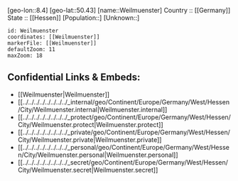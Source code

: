 ﻿---
location: [50.43,8.4] 
mapzoom: [7,12] 
mapmarker: city 
type: City
tags:
- geo/City


SpocWebEntityId: 35501
isDeleted: false
confidential: public

---
[geo-lon::8.4] 
[geo-lat::50.43] 
[name::Weilmuenster] 
Country :: [[Germany]]  
State :: [[Hessen]] 
[Population::] 
[Unknown::] 


```leaflet
id: Weilmuenster
coordinates: [[Weilmuenster]] 
markerFile: [[Weilmuenster]] 
defaultZoom: 11 
maxZoom: 18
```


## Confidential Links & Embeds: 
- [[Weilmuenster|Weilmuenster]]  
- [[../../../../../../../../_internal/geo/Continent/Europe/Germany/West/Hessen/City/Weilmuenster.internal|Weilmuenster.internal]] 
- [[../../../../../../../../_protect/geo/Continent/Europe/Germany/West/Hessen/City/Weilmuenster.protect|Weilmuenster.protect]] 
- [[../../../../../../../../_private/geo/Continent/Europe/Germany/West/Hessen/City/Weilmuenster.private|Weilmuenster.private]] 
- [[../../../../../../../../_personal/geo/Continent/Europe/Germany/West/Hessen/City/Weilmuenster.personal|Weilmuenster.personal]] 
- [[../../../../../../../../_secret/geo/Continent/Europe/Germany/West/Hessen/City/Weilmuenster.secret|Weilmuenster.secret]] 
